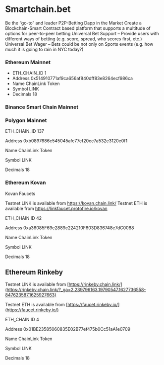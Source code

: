 # Smartchain.bet
Be the “go-to” and leader P2P-Betting Dapp in the Market
Create a Blockchain-Smart Contract based platform that supports a multitude of options for peer-to-peer betting
Universal Bet Support – Provide users with different ways of betting (e.g. score, spread, who scores first, etc.)
Universal Bet Wager – Bets could be not only on Sports events (e.g. how much it is going to rain in NYC today?)


### Ethereum Mainnet

- ETH_CHAIN_ID 1
- Address 0x514910771af9ca656af840dff83e8264ecf986ca
- Name ChainLink Token
- Symbol LINK
- Decimals 18

### Binance Smart Chain Mainnet

### Polygon Mainnet

ETH_CHAIN_ID 137

Address 0xb0897686c545045afc77cf20ec7a532e3120e0f1

Name ChainLink Token

Symbol LINK

Decimals 18

### Ethereum Kovan

Kovan Faucets

Testnet LINK is available from https://kovan.chain.link/
Testnet ETH is available from https://linkfaucet.protofire.io/kovan

ETH_CHAIN ID 42

Address 0xa36085F69e2889c224210F603D836748e7dC0088

Name ChainLink Token

Symbol LINK

Decimals 18

## Ethereum Rinkeby

Testnet LINK is available from [https://rinkeby.chain.link/](https://rinkeby.chain.link/?_ga=2.239796163.19790547.1627736558-847623587.1625927663)

Testnet ETH is available from [https://faucet.rinkeby.io/](https://faucet.rinkeby.io/)


ETH_CHAIN ID 4

Address 0x01BE23585060835E02B77ef475b0Cc51aA1e0709

Name ChainLink Token

Symbol LINK

Decimals 18

